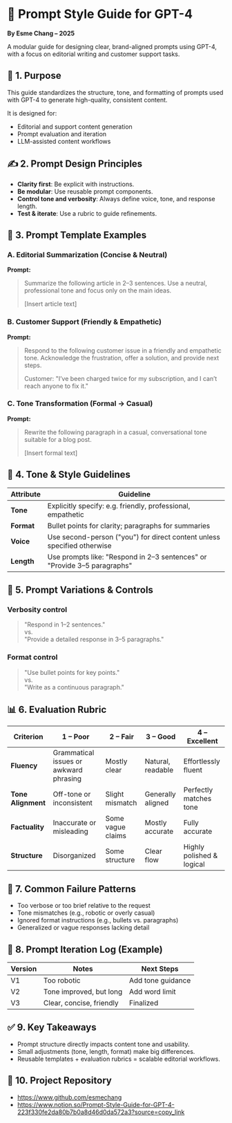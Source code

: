 # 🧪 Prompt Style Guide for GPT-4  
**By Esme Chang – 2025**

A modular guide for designing clear, brand-aligned prompts using GPT-4, with a focus on editorial writing and customer support tasks.

## 🔧 1. Purpose

This guide standardizes the structure, tone, and formatting of prompts used with GPT-4 to generate high-quality, consistent content.

It is designed for:
- Editorial and support content generation
- Prompt evaluation and iteration
- LLM-assisted content workflows


## ✍️ 2. Prompt Design Principles

- **Clarity first**: Be explicit with instructions.
- **Be modular**: Use reusable prompt components.
- **Control tone and verbosity**: Always define voice, tone, and response length.
- **Test & iterate**: Use a rubric to guide refinements.


## 🧱 3. Prompt Template Examples

### A. Editorial Summarization (Concise & Neutral)

**Prompt:**  
> Summarize the following article in 2–3 sentences. Use a neutral, professional tone and focus only on the main ideas.  
>  
> [Insert article text]

### B. Customer Support (Friendly & Empathetic)

**Prompt:**  
> Respond to the following customer issue in a friendly and empathetic tone. Acknowledge the frustration, offer a solution, and provide next steps.  
>  
> Customer: "I’ve been charged twice for my subscription, and I can’t reach anyone to fix it."

### C. Tone Transformation (Formal → Casual)

**Prompt:**  
> Rewrite the following paragraph in a casual, conversational tone suitable for a blog post.  
>  
> [Insert formal text]


## 🎨 4. Tone & Style Guidelines

| Attribute   | Guideline |
|-------------|-----------|
| **Tone**    | Explicitly specify: e.g. friendly, professional, empathetic |
| **Format**  | Bullet points for clarity; paragraphs for summaries |
| **Voice**   | Use second-person ("you") for direct content unless specified otherwise |
| **Length**  | Use prompts like: "Respond in 2–3 sentences" or "Provide 3–5 paragraphs" |


## 🧪 5. Prompt Variations & Controls

### Verbosity control  
> "Respond in 1–2 sentences."  
> vs.  
> "Provide a detailed response in 3–5 paragraphs."

### Format control  
> "Use bullet points for key points."  
> vs.  
> "Write as a continuous paragraph."


## 📊 6. Evaluation Rubric

| Criterion          | 1 – Poor | 2 – Fair | 3 – Good | 4 – Excellent |
|-------------------|----------|----------|----------|---------------|
| **Fluency**        | Grammatical issues or awkward phrasing | Mostly clear | Natural, readable | Effortlessly fluent |
| **Tone Alignment** | Off-tone or inconsistent | Slight mismatch | Generally aligned | Perfectly matches tone |
| **Factuality**     | Inaccurate or misleading | Some vague claims | Mostly accurate | Fully accurate |
| **Structure**      | Disorganized | Some structure | Clear flow | Highly polished & logical |


## 🚫 7. Common Failure Patterns

- Too verbose or too brief relative to the request  
- Tone mismatches (e.g., robotic or overly casual)  
- Ignored format instructions (e.g., bullets vs. paragraphs)  
- Generalized or vague responses lacking detail  


## 🔄 8. Prompt Iteration Log (Example)

| Version | Notes | Next Steps |
|---------|-------|------------|
| V1      | Too robotic | Add tone guidance |
| V2      | Tone improved, but long | Add word limit |
| V3      | Clear, concise, friendly | Finalized |


## ✅ 9. Key Takeaways

- Prompt structure directly impacts content tone and usability.  
- Small adjustments (tone, length, format) make big differences.  
- Reusable templates + evaluation rubrics = scalable editorial workflows.


## 🔗 10. Project Repository

- https://www.github.com/esmechang
- https://www.notion.so/Prompt-Style-Guide-for-GPT-4-223f330fe2da80b7b0a8d46d0da572a3?source=copy_link
